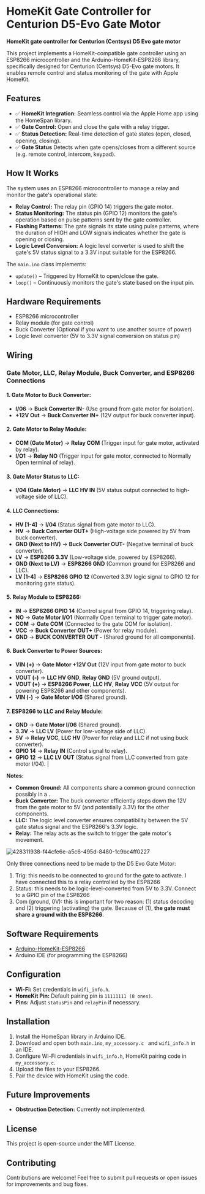 # HomeKit Gate Controller for Centurion D5-Evo Gate Motor

**HomeKit gate controller for Centurion (Centsys) D5 Evo gate motor**

This project implements a HomeKit-compatible gate controller using an ESP8266 microcontroller and the Arduino-HomeKit-ESP8266 library, specifically designed for Centurion (Centsys) D5-Evo gate motors. It enables remote control and status monitoring of the gate with Apple HomeKit.

## Features
- ✅ **HomeKit Integration:** Seamless control via the Apple Home app using the HomeSpan library.
- ✅ **Gate Control:** Open and close the gate with a relay trigger.
- ✅ **Status Detection:** Real-time detection of gate states (open, closed, opening, closing).
- ✅ **Gate Status** Detects when gate opens/closes from a different source (e.g. remote control, intercom, keypad).

## How It Works
The system uses an ESP8266 microcontroller to manage a relay and monitor the gate's operational state:
- **Relay Control:** The relay pin (GPIO 14) triggers the gate motor.
- **Status Monitoring:** The status pin (GPIO 12) monitors the gate's operation based on pulse patterns sent by the gate controller.
- **Flashing Patterns:** The gate signals its state using pulse patterns, where the duration of HIGH and LOW signals indicates whether the gate is opening or closing.
- **Logic Level Conversion:** A logic level converter is used to shift the gate's 5V status signal to a 3.3V input suitable for the ESP8266.

The `main.ino` class implements:
- `update()` – Triggered by HomeKit to open/close the gate.
- `loop()` – Continuously monitors the gate's state based on the input pin.

## Hardware Requirements
- ESP8266 microcontroller
- Relay module (for gate control)
- Buck Converter (Optional if you want to use another source of power)
- Logic level converter (5V to 3.3V signal conversion on status pin)

## Wiring

### Gate Motor, LLC, Relay Module, Buck Converter, and ESP8266 Connections

#### 1. **Gate Motor to Buck Converter:**
- **I/06** → **Buck Converter IN-** (Use ground from gate motor for isolation).
- **+12V Out** → **Buck Converter IN+** (12V output for buck converter input).
  
#### 2. **Gate Motor to Relay Module:**
- **COM (Gate Motor)** → **Relay COM** (Trigger input for gate motor, activated by relay).
- **I/O1** → **Relay NO** (Trigger input for gate motor, connected to Normally Open terminal of relay).

#### 3. **Gate Motor Status to LLC:**
- **I/04 (Gate Motor)** → **LLC HV IN** (5V status output connected to high-voltage side of LLC).

#### 4. **LLC Connections:**
- **HV [1-4]** → **I/04** (Status signal from gate motor to LLC).
- **HV** → **Buck Converter OUT+** (High-voltage side powered by 5V from buck converter).
- **GND (Next to HV)** → **Buck Converter OUT-** (Negative terminal of buck converter).
- **LV** → **ESP8266 3.3V** (Low-voltage side, powered by ESP8266).
- **GND (Next to LV)** → **ESP8266 GND** (Common ground for ESP8266 and LLC).
- **LV [1-4]** → **ESP8266 GPIO 12** (Converted 3.3V logic signal to GPIO 12 for monitoring gate status).

#### 5. **Relay Module to ESP8266:**
- **IN** → **ESP8266 GPIO 14** (Control signal from GPIO 14, triggering relay).
- **NO** → **Gate Motor I/O1** (Normally Open terminal to trigger gate motor).
- **COM** → **Gate COM** (Connected to the gate COM for isolation).
- **VCC** → **Buck Converter OUT+** (Power for relay module).
- **GND** → **BUCK CONVERTER OUT -** (Shared ground for all components).

#### 6. **Buck Converter to Power Sources:**
- **VIN (+)** → **Gate Motor +12V Out** (12V input from gate motor to buck converter).
- **VOUT (-)** → **LLC HV GND**, **Relay GND** (5V ground output).
- **VOUT (+)** → **ESP8266 Power**, **LLC HV**, **Relay VCC** (5V output for powering ESP8266 and other components).
- **VIN (-)** → **Gate Motor I/O6** (Shared ground).

#### 7. **ESP8266 to LLC and Relay Module:**
- **GND** → **Gate Motor I/06** (Shared ground).
- **3.3V** → **LLC LV** (Power for low-voltage side of LLC).
- **5V** → **Relay VCC**, **LLC HV** (Power for relay and LLC if not using buck converter).
- **GPIO 14** → **Relay IN** (Control signal to relay).
- **GPIO 12** → **LLC LV OUT** (Status signal from LLC converted from gate motor I/04).
                                                 |

**Notes:**

* **Common Ground:** All components share a common ground connection possibly in a .
* **Buck Converter:** The buck converter efficiently steps down the 12V from the gate motor to 5V (and potentially 3.3V) for the other components.
* **LLC:** The logic level converter ensures compatibility between the 5V gate status signal and the ESP8266's 3.3V logic.
* **Relay:** The relay acts as the switch to trigger the gate motor's movement.


![428311938-f44cfe6e-a5c6-495d-8480-1c9bc4ff0227](https://github.com/user-attachments/assets/59c98669-cf6b-4768-b37a-f5637a8d8164)

Only three connections need to be made to the D5 Evo Gate Motor:
1. Trig: this needs to be connected to ground for the gate to activate. I have connected this to a relay controlled by the ESP8266
2. Status: this needs to be logic-level-converted from 5V to 3.3V. Connect to a GPIO pin of the ESP8266
3. Com (ground, 0V): this is important for two reason: (1) status decoding and (2) triggering (activating) the gate. Because of (1), **the gate must share a ground with the ESP8266**. 


## Software Requirements
- [Arduino-HomeKit-ESP8266](https://github.com/Mixiaoxiao/Arduino-HomeKit-ESP8266)
- Arduino IDE (for programming the ESP8266)

## Configuration
- **Wi-Fi:** Set credentials in `wifi_info.h`.
- **HomeKit Pin:** Default pairing pin is `11111111 (8 ones)`.
- **Pins:** Adjust `statusPin` and `relayPin` if necessary.
  
## Installation
1. Install the HomeSpan library in Arduino IDE.
2. Download and open both `main.ino`, `my_accessory.c ` and `wifi_info.h` in an IDE.
3. Configure Wi-Fi credentials in `wifi_info.h`, HomeKit pairing code in `my_accessory.c`.
4. Upload the files to your ESP8266.
5. Pair the device with HomeKit using the code.

## Future Improvements
- **Obstruction Detection:** Currently not implemented.

## License
This project is open-source under the MIT License.

## Contributing
Contributions are welcome! Feel free to submit pull requests or open issues for improvements and bug fixes.

